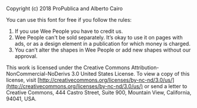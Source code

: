 Copyright (c) 2018 ProPublica and Alberto Cairo

You can use this font for free if you follow the rules: 

1. If you use Wee People you have to credit us.
2. Wee People can't be sold separately. It’s okay to use it on pages with ads, or as a design element in a publication for which money is charged.
3. You can’t alter the shapes in Wee People or add new shapes without our approval.


This work is licensed under the Creative Commons Attribution-NonCommercial-NoDerivs 3.0 United States License. To view a copy of this license, visit [http://creativecommons.org/licenses/by-nc-nd/3.0/us/](http://creativecommons.org/licenses/by-nc-nd/3.0/us/) or send a letter to Creative Commons, 444 Castro Street, Suite 900, Mountain View, California, 94041, USA.

